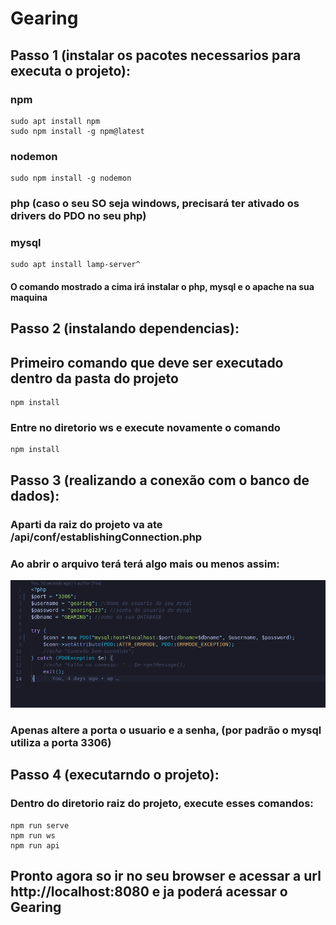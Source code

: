 # Gearing

## Passo 1 (instalar os pacotes necessarios para executa o projeto):
### npm
```
sudo apt install npm
sudo npm install -g npm@latest
```
### nodemon
```
sudo npm install -g nodemon
```
### php (caso o seu SO seja windows, precisará ter ativado os drivers do PDO no seu php)
### mysql
```
sudo apt install lamp-server^
```
#### O comando mostrado a cima irá instalar o php, mysql e o apache na sua maquina

## Passo 2 (instalando dependencias):

## Primeiro comando que deve ser executado dentro da pasta do projeto
```
npm install
```

### Entre no diretorio ws e execute novamente o comando
```
npm install
```

## Passo 3 (realizando a conexão com o banco de dados):

### Aparti da raiz do projeto va ate /api/conf/establishingConnection.php
### Ao abrir o arquivo terá terá algo mais ou menos assim:

![Exemplo de como ta o arquivo](README_img/printArchiveConnection.png)

### Apenas altere a porta o usuario e a senha, (por padrão o mysql utiliza a porta 3306)


## Passo 4 (executarndo o projeto):

### Dentro do diretorio raiz do projeto, execute esses comandos:
```
npm run serve
npm run ws
npm run api
```
## Pronto agora so ir no seu browser e acessar a url http://localhost:8080 e ja poderá acessar o Gearing
